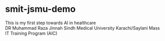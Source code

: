 # smit-jsmu-demo <br>
This is my first step towards AI in healthcare<br>
DR Muhammad Raza Jinnah Sindh Medical University Karachi/Saylani Mass IT Training Program (AIC)
